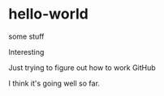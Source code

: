 # hello-world
some stuff

Interesting 

Just trying to figure out how to work GitHub

I think it's going well so far. 
